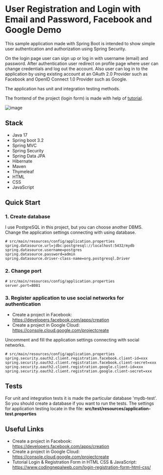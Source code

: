 # User Registration and Login with Email and Password, Facebook and Google Demo

This sample application made with Spring Boot is intended to show simple user authentication and authorization using Spring Security.

On the login page user can sign up or log in with username (email) and password. After authentication user redirect on profile page where user can change credentials and log out the account.
Also user can log in to the application by using existing account at an OAuth 2.0 Provider such as Facebook and OpenID Connect 1.0 Provider such as Google.

The application has unit and integration testing methods.

The frontend of the project (login form) is made with help of [tutorial](https://www.codingnepalweb.com/login-registration-form-html-css/).

![image](https://github.com/Kofa-Yoh/spring-registration-login-social-demo/assets/117309392/32fe33ae-f066-4b03-9429-296ff83b6369)

## Stack

* Java 17
* Spring boot 3.2
* Spring MVC
* Spring Security
* Spring Data JPA
* Hibernate
* Maven
* Thymeleaf
* HTML
* CSS
* JavaScript

## Quick Start

### 1. Create database
I use PostgreSQL in this project, but you can choose another DBMS.
Change the application settings connecting with using database.
```properties
# src/main/resources/config/application.properties
spring.datasource.url=jdbc:postgresql://localhost:5432/mydb
spring.datasource.username=postgres
spring.datasource.password=admin
spring.datasource.driver-class-name=org.postgresql.Driver
```

### 2. Change port
```properties
# src/main/resources/config/application.properties
server.port=8081
```

### 3. Register application to use social networks for authentication
* Create a project in Facebook: https://developers.facebook.com/apps/creation
* Create a project in Google Cloud: https://console.cloud.google.com/projectcreate

Uncomment and fill the application settings connecting with social networks.
```properties
# src/main/resources/config/application.properties
spring.security.oauth2.client.registration.facebook.client-id=xxx
spring.security.oauth2.client.registration.facebook.client-secret=xxx
spring.security.oauth2.client.registration.google.client-id=xxx
spring.security.oauth2.client.registration.google.client-secret=xxx
```

## Tests
For unit and integration tests it is made the particular database 'mydb-test'. So you should create a database if you want to run the tests. The settings for application testing locate in the file: **src/test/resources/application-test.properties**

## Useful Links
* Create a project in Facebook: https://developers.facebook.com/apps/creation
* Create a project in Google Cloud: https://console.cloud.google.com/projectcreate
* Tutorial Login & Registration Form in HTML CSS & JavaScript: https://www.codingnepalweb.com/login-registration-form-html-css/
